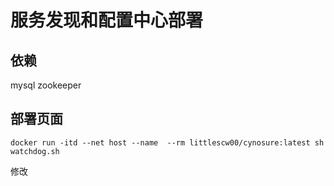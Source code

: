 # 服务发现和配置中心部署

## 依赖
  mysql
  zookeeper

## 部署页面
```
docker run -itd --net host --name  --rm littlescw00/cynosure:latest sh watchdog.sh
```

修改
